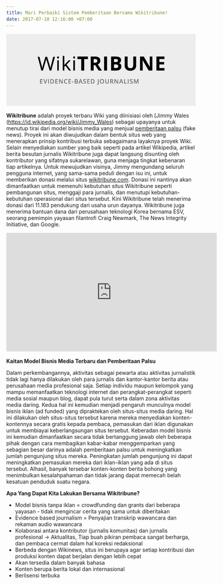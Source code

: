 ```yaml
---
title: Mari Perbaiki Sistem Pemberitaan Bersama Wikitribune!
date: 2017-07-10 12:16:00 +07:00
---
```


![wikitribune.jpg](/uploads/wikitribune.jpg)

**Wikitribune** adalah proyek terbaru Wiki yang diinisiasi oleh [Jimmy Wales (https://id.wikipedia.org/wiki/Jimmy_Wales) sebagai upayanya untuk menutup tirai dari model bisnis media yang menjual [pemberitaan palsu](https://id.wikipedia.org/wiki/Pemberitaan_palsu) (fake news). Proyek ini akan diwujudkan dalam bentuk situs web yang menerapkan prinsip kontribusi terbuka sebagaimana layaknya proyek Wiki. Selain menyediakan sumber yang baik seperti pada artikel Wikipedia, artikel berita besutan jurnalis Wikitribune juga dapat langsung disunting oleh kontributor yang sifatnya sukarelawan, guna menjaga tingkat kebenaran tiap artikelnya. Untuk mewujudkan visinya, Jimmy mengundang seluruh pengguna internet, yang sama-sama peduli dengan isu ini, untuk memberikan donasi melalui situs [wikitribune.com](https://www.wikitribune.com/). Donasi ini nantinya akan dimanfaatkan untuk memenuhi kebutuhan situs Wikitribune seperti pembangunan situs, menggaji para jurnalis, dan menutupi kebutuhan-kebutuhan operasional dari situs tersebut. Kini Wikitribune telah menerima donasi dari 11.183 pendukung dari usaha urun dayanya. Wikitribune juga menerima bantuan dana dari perusahaan teknologi Korea bernama ESV, seorang pemimpin yayasan filantrofi Craig Newmark, The News Integrity Initiative, dan Google.

<div class="embed-responsive embed-responsive-16by9"><iframe width="560" height="315" src="https://www.youtube.com/embed/N6GNv9DTOmI" frameborder="0" allowfullscreen></iframe></div>

**Kaitan Model Bisnis Media Terbaru dan Pemberitaan Palsu**

Dalam perkembangannya, aktivitas sebagai pewarta atau aktivitas jurnalistik tidak lagi hanya dilakukan oleh para jurnalis dan kantor-kantor berita atau perusahaan media profesional saja. Setiap individu maupun kelompok yang mampu memanfaatkan teknologi internet dan perangkat-perangkat seperti media sosial maupun blog, dapat pula turut serta dalam zona aktivitas media daring. Kedua hal ini kemudian menjadi pengaruh munculnya model bisnis iklan (ad funded) yang dipraktekan oleh situs-situs media daring. Hal ini dilakukan oleh situs-situs tersebut karena mereka menyediakan konten-kontennya secara gratis kepada pembaca, pemasukan dari iklan digunakan untuk membiayai keberlangsungan situs tersebut. Keberadan model bisnis ini kemudian dimanfaatkan secara tidak bertanggung jawab oleh beberapa pihak dengan cara membagikan kabar-kabar menggemparkan yang sebagian besar darinya adalah pemberitaan palsu untuk meningkatkan jumlah pengunjung situs mereka. Peningkatan jumlah pengunjung ini dapat meningkatkan pemasukan mereka dari iklan-iklan yang ada di situs tersebut. Alhasil, banyak tersebar konten-konten berita bohong yang menimbulkan kesalahpahaman dan tidak jarang dapat memecah belah kesatuan penduduk suatu negara.

**Apa Yang Dapat Kita Lakukan Bersama Wikitribune?**



- Model bisnis tanpa iklan = crowdfunding dan grants dari beberapa yayasan - tidak mengincar cerita yang sama untuk diberitakan 
- Evidence based journalism = Penyajian transkrip wawancara dan rekaman audio wawancara
- Kolaborasi antara kontributor (jurnalis komunitas) dan jurnalis profesional -> Aktualitas, Tiap buah pikiran pembaca sangat berharga, dan pembaca cermat dalam hal koreksi redaksional
- Berbeda dengan Wikinews, situs ini berupaya agar setiap kontribusi dan produksi konten dapat berjalan dengan lebih cepat
- Akan tersedia dalam banyak bahasa
- Konten berupa berita lokal dan internasional
- Berlisensi terbuka





